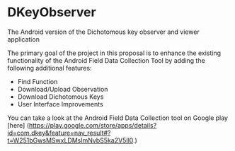 DKeyObserver
============

The Android version of the Dichotomous key observer and viewer application


The primary goal of the project in this proposal is to enhance the existing functionality of the Android Field Data Collection Tool by adding the following additional features:

* Find Function
* Download/Upload Observation
* Download Dichotomous Keys
* User Interface Improvements

You can take a look at the Android Field Data Collection tool on Google play [here] (https://play.google.com/store/apps/details?id=com.dkey&feature=nav_result#?t=W251bGwsMSwxLDMsImNvbS5ka2V5Il0.) 

